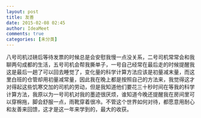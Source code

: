 ```yaml
---
layout: post
title: 友善
date: 2015-02-08 02:45
author: IdeaMeet
comments: true
categories: [未分类]
---
```

八号司机过磅后等待发票的时候总是会安慰我慢一点没关系，二号司机常常会和我聊两句成都的生活，五号司机会帮我撕单子，一号自己经常在最后走的时候提醒我这是最后一趟了可以回去睡觉了，变化量的科学计算方法应该是初量减末量，而这里白班的仓管却用初量减常量，因此我在晚上都是按照自己的方法来，我觉得这才对得起这些饥寒交加的司机的劳动，但是我知道他们要花三十秒时间在等我的科学计算方法，我原以为一号司机对我的墨迹很厌烦，谁知道今晚还提醒我在房间里可以穿棉拖，脚会舒服一点，雨靴穿着很冷。不管这个世界如何对待，都愿意用耐心和友善来回馈，这才是这一年来学到的，最大的收获。
